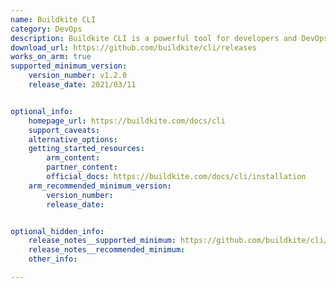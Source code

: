 ```yaml
---
name: Buildkite CLI
category: DevOps
description: Buildkite CLI is a powerful tool for developers and DevOps teams, providing comprehensive control over Buildkite resources and workflows directly from the command line, enhancing productivity and automation capabilities.
download_url: https://github.com/buildkite/cli/releases
works_on_arm: true
supported_minimum_version:
    version_number: v1.2.0
    release_date: 2021/03/11


optional_info:
    homepage_url: https://buildkite.com/docs/cli
    support_caveats:
    alternative_options:
    getting_started_resources:
        arm_content:
        partner_content:
        official_docs: https://buildkite.com/docs/cli/installation
    arm_recommended_minimum_version:
        version_number:
        release_date:


optional_hidden_info:
    release_notes__supported_minimum: https://github.com/buildkite/cli/releases/tag/v1.2.0
    release_notes__recommended_minimum:
    other_info:

---
```

